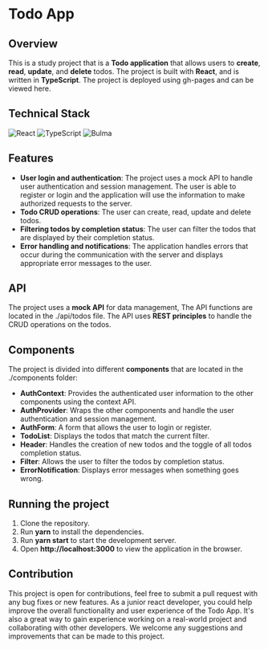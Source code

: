 # Todo App

## Overview
This is a study project that is a **Todo application** that allows users to **create**, **read**, **update**, and **delete** todos. The project is built with **React**, and is written in **TypeScript**.
The project is deployed using gh-pages and can be viewed here.

## Technical Stack
![React](https://img.shields.io/badge/react-%2320232a.svg?style=for-the-badge&logo=react&logoColor=%2361DAFB)
![TypeScript](https://img.shields.io/badge/typescript-%23007ACC.svg?style=for-the-badge&logo=typescript&logoColor=white)
![Bulma](https://img.shields.io/badge/bulma-00D0B1?style=for-the-badge&logo=bulma&logoColor=white)

## Features
- **User login and authentication**: The project uses a mock API to handle user authentication and session management. The user is able to register or login and the application will use the information to make authorized requests to the server.
- **Todo CRUD operations**: The user can create, read, update and delete todos.
- **Filtering todos by completion status**: The user can filter the todos that are displayed by their completion status.
- **Error handling and notifications**: The application handles errors that occur during the communication with the server and displays appropriate error messages to the user.

## API
The project uses a **mock API** for data management, The API functions are located in the ./api/todos file. The API uses **REST principles** to handle the CRUD operations on the todos.

## Components
The project is divided into different **components** that are located in the ./components folder:

- **AuthContext**: Provides the authenticated user information to the other components using the context API.
- **AuthProvider**: Wraps the other components and handle the user authentication and session management.
- **AuthForm**: A form that allows the user to login or register.
- **TodoList**: Displays the todos that match the current filter.
- **Header**: Handles the creation of new todos and the toggle of all todos completion status.
- **Filter**: Allows the user to filter the todos by completion status.
- **ErrorNotification**: Displays error messages when something goes wrong.

## Running the project
1. Clone the repository.
2. Run **yarn** to install the dependencies.
3. Run **yarn start** to start the development server.
4. Open **http://localhost:3000** to view the application in the browser.

## Contribution
This project is open for contributions, feel free to submit a pull request with any bug fixes or new features. As a junior react developer, you could help improve the overall functionality and user experience of the Todo App. It's also a great way to gain experience working on a real-world project and collaborating with other developers. We welcome any suggestions and improvements that can be made to this project.
